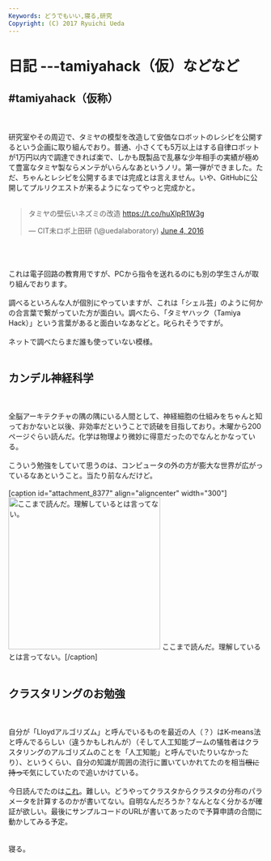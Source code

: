 ```yaml
---
Keywords: どうでもいい,寝る,研究
Copyright: (C) 2017 Ryuichi Ueda
---
```


# 日記 ---tamiyahack（仮）などなど
<h2>#tamiyahack（仮称）</h2><br />
<br />
研究室やその周辺で、タミヤの模型を改造して安価なロボットのレシピを公開するという企画に取り組んでおり。普通、小さくても5万以上はする自律ロボットが1万円以内で調達できれば楽で、しかも既製品で乱暴な少年相手の実績が極めて豊富なタミヤ製ならメンテがいらんなあというノリ。第一弾ができました。ただ、ちゃんとレシピを公開するまでは完成とは言えません。いや、GitHubに公開してプルリクエストが来るようになってやっと完成かと。<br />
<br />
<blockquote class="twitter-tweet" data-partner="tweetdeck"><p lang="ja" dir="ltr">タミヤの壁伝いネズミの改造 <a href="https://t.co/huXlpR1W3g">https://t.co/huXlpR1W3g</a></p>&mdash; CIT未ロボ上田研 (\@uedalaboratory) <a href="https://twitter.com/uedalaboratory/status/738930716897988608">June 4, 2016</a></blockquote><br />
<script async src="//platform.twitter.com/widgets.js" charset="utf-8"></script><br />
<br />
これは電子回路の教育用ですが、PCから指令を送れるのにも別の学生さんが取り組んでおります。<br />
<br />
調べるといろんな人が個別にやっていますが、これは「シェル芸」のように何かの合言葉で繋がっていた方が面白い。調べたら、「タミヤハック（Tamiya Hack）」という言葉があると面白いなあなどと。叱られそうですが。<br />
<br />
ネットで調べたらまだ誰も使っていない模様。<br />
<br />
<h2>カンデル神経科学</h2><br />
<br />
全脳アーキテクチャの隅の隅にいる人間として、神経細胞の仕組みをちゃんと知っておかないと以後、非効率だということで読破を目指しており。木曜から200ページぐらい読んだ。化学は物理より微妙に得意だったのでなんとかなっている。<br />
<br />
こういう勉強をしていて思うのは、コンピュータの外の方が膨大な世界が広がっているなあということ。当たり前なんだけど。<br />
<br />
[caption id="attachment_8377" align="aligncenter" width="300"]<a href="3cb91f1512f7eabf2adb35103479f537-e1465137107404.jpeg"><img src="3cb91f1512f7eabf2adb35103479f537-e1465137107404-300x300.jpeg" alt="ここまで読んだ。理解しているとは言ってない。" width="300" height="300" class="size-medium wp-image-8377" /></a> ここまで読んだ。理解しているとは言ってない。[/caption]<br />
<br />
<h2>クラスタリングのお勉強</h2><br />
<br />
自分が「Lloydアルゴリズム」と呼んでいるものを最近の人（？）はK-means法と呼んでるらしい（違うかもしれんが）（そして人工知能ブームの犠牲者はクラスタリングのアルゴリズムのことを「人工知能」と呼んでいたりいなかったり）、というくらい、自分の知識が周囲の流行に置いていかれてたのを相当<del>根に持って</del>気にしていたので追いかけている。<br />
<br />
今日読んでたのは<a href="http://amstat.tandfonline.com/doi/abs/10.1080/10618600.2000.10474879" target="_blank">これ</a>。難しい。どうやってクラスタからクラスタの分布のパラメータを計算するのかが書いてない。自明なんだろうか？なんとなく分かるが確証が欲しい。最後にサンプルコードのURLが書いてあったので予算申請の合間に動かしてみる予定。<br />
<br />
<br />
寝る。<br />

